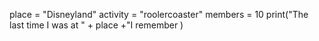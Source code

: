 place = "Disneyland"
activity = "roolercoaster"
members = 10
print("The last time I was at " + place +"I remember )
